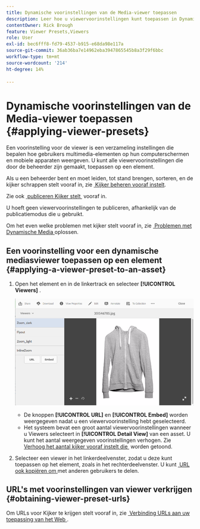 ```yaml
---
title: Dynamische voorinstellingen van de Media-viewer toepassen
description: Leer hoe u viewervoorinstellingen kunt toepassen in Dynamische media.
contentOwner: Rick Brough
feature: Viewer Presets,Viewers
role: User
exl-id: bec6fff8-fd79-4537-b915-e68da98e117a
source-git-commit: 36ab36ba7e14962eba3947865545b8a3f29f6bbc
workflow-type: tm+mt
source-wordcount: '214'
ht-degree: 14%

---
```


# Dynamische voorinstellingen van de Media-viewer toepassen {#applying-viewer-presets}

Een voorinstelling voor de viewer is een verzameling instellingen die bepalen hoe gebruikers multimedia-elementen op hun computerschermen en mobiele apparaten weergeven. U kunt alle viewervoorinstellingen die door de beheerder zijn gemaakt, toepassen op een element.

Als u een beheerder bent en moet leiden, tot stand brengen, sorteren, en de kijker schrappen stelt vooraf in, zie [&#x200B; Kijker beheren vooraf instelt &#x200B;](managing-viewer-presets.md).

Zie ook [&#x200B; publiceren Kijker stelt &#x200B;](managing-viewer-presets.md#publishing-viewer-presets) vooraf in.

U hoeft geen viewervoorinstellingen te publiceren, afhankelijk van de publicatiemodus die u gebruikt.

Om het even welke problemen met kijker stelt vooraf in, zie [&#x200B; Problemen met Dynamische Media &#x200B;](troubleshoot-dm.md#viewers) oplossen.

## Een voorinstelling voor een dynamische mediasviewer toepassen op een element {#applying-a-viewer-preset-to-an-asset}

1. Open het element en in de linkertrack en selecteer **[!UICONTROL Viewers]** .

   ![&#x200B; chlimage_1-104 &#x200B;](assets/chlimage_1-104.png)

   * De knoppen **[!UICONTROL URL]** en **[!UICONTROL Embed]** worden weergegeven nadat u een viewervoorinstelling hebt geselecteerd.
   * Het systeem bevat een groot aantal viewervoorinstellingen wanneer u Viewers selecteert in **[!UICONTROL Detail View]** van een asset. U kunt het aantal weergegeven voorinstellingen verhogen. Zie [&#x200B; Verhoog het aantal kijker vooraf instelt die &#x200B;](managing-viewer-presets.md) worden getoond.

1. Selecteer een viewer in het linkerdeelvenster, zodat u deze kunt toepassen op het element, zoals in het rechterdeelvenster. U kunt [&#x200B; URL ook kopiëren om &#x200B;](linking-urls-to-yourwebapplication.md) met anderen gebruikers te delen.

## URL&#39;s met voorinstellingen van viewer verkrijgen {#obtaining-viewer-preset-urls}

Om URLs voor Kijker te krijgen stelt vooraf in, zie [&#x200B; Verbinding URLs aan uw toepassing van het Web &#x200B;](linking-urls-to-yourwebapplication.md).
